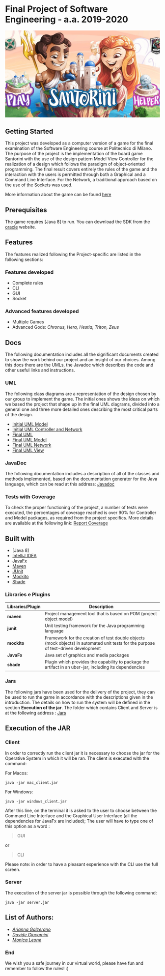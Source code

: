 # Final Project of Software Engineering - a.a. 2019-2020
![picture](src/main/Resources/Images/ReadMePicture.jpg)
 
## Getting Started
This project was developed as a computer version of a game for the final examination of the Software Engineering course at Politecnico di Milano. 
The purpose of the project is the implementation of the board game Santorini with the use of the design pattern Model View Controller for the realization of a design which follows the paradigm of object-oriented programming. The final result covers entirely the rules of the game and the interaction with the users is permitted through both a Graphical and a Command Line Interface. For the Network, a traditional approach based on the use of the Sockets was used.

More information about the game can be found [here](http://www.craniocreations.it/prodotto/santorini/)
## Prerequisites
The game requires [Java 8] to run. You can download the SDK from the [oracle](https://www.oracle.com/java/technologies/javase/javase-jdk8-downloads.html) website. 

## Features
The features realized following the Project-specific are listed in the following sections: 
### Features developed
* Complete rules
* CLI
* GUI
* Socket

### Advanced features developed
* Multiple Games
* Advanced Gods:  *Chronus, Hera, Hestia, Triton, Zeus*  

## Docs
The following documentation includes all the significant documents created to show the work behind our project and an insight of our choices. Among this docs there are the UMLs, the Javadoc which describes the code and other useful links and instructions.

### UML
The following class diagrams are a representation of the design chosen by our group to implement the game. The initial ones shows the ideas on which we based the project that shape up in the final UML diagrams, divided into a general one and three more detailed ones describing the most critical parts of the design.

- [Initial UML Model](https://github.com/davide-giacomini/Ing-Sw-2020-Galzerano-Giacomini-Leone/tree/master/deliveries/UML/InitialUML_Model.png)
- [Initial UML Controller and Network](https://github.com/davide-giacomini/Ing-Sw-2020-Galzerano-Giacomini-Leone/tree/master/deliveries/UML/InitialUML_Controller_and_Network.png)
- [Final UML](https://github.com/davide-giacomini/Ing-Sw-2020-Galzerano-Giacomini-Leone/tree/master/deliveries/final/UML/Total_FinalUML.png)
- [Final UML Model](https://github.com/davide-giacomini/Ing-Sw-2020-Galzerano-Giacomini-Leone/tree/master/deliveries/final/UML/Model_FinalUML.png)
- [Final UML Network](https://github.com/davide-giacomini/Ing-Sw-2020-Galzerano-Giacomini-Leone/tree/master/deliveries/final/UML/Network_FinalUML.png)
- [Final UML View](https://github.com/davide-giacomini/Ing-Sw-2020-Galzerano-Giacomini-Leone/tree/master/deliveries/final/UML/View_FinalUML.png)

### JavaDoc
The following documentation includes a description of all of the classes and methods implemented, based on the documentation generator for the Java language, which can be read at this address: [Javadoc](https://github.com/davide-giacomini/Ing-Sw-2020-Galzerano-Giacomini-Leone/tree/master/deliveries/final/javaDoc)

### Tests with Coverage
To check the proper functioning of the project, a number of tests were executed, the percentages of coverage reached is over 90% for Controller and Model packages, as required from the project specifics.
More details are available at the following link: [Report Coverage](https://github.com/davide-giacomini/Ing-Sw-2020-Galzerano-Giacomini-Leone/tree/master/deliveries/final/report)

<a name="built"></a>
## Built with
* [Java 8]
* [IntelliJ IDEA](https://www.jetbrains.com/idea/)
* [JavaFx](https://openjfx.io)
* [Maven](https://maven.apache.org)
* [JUnit](https://junit.org/junit5/)
* [Mockito](https://site.mockito.org)
* [Shade](https://maven.apache.org/plugins/maven-shade-plugin/)

### Libraries e Plugins
|Libraries/Plugin|Description|
|------------|-----------|
|__maven__|Project management tool that is based on POM (project object model)|
|__junit__|Unit testing framework for the Java programming language|
|__mockito__|Framework for the creation of test double objects (mock objects) in automated unit tests for the purpose of test-driven development|
|__JavaFx__|Java set of graphics and media packages|
|__shade__|Plugin which provides the capability to package the artifact in an uber-jar, including its dependencies|


### Jars
The following jars have been used for the delivery of the project, they can be used to run the game in accordance with the descriptions given in the introduction. The details on how to run the system will be defined in the section __Execution of the jar__. The folder which contains Client and Server is at the following address : [Jars](https://github.com/davide-giacomini/Ing-Sw-2020-Galzerano-Giacomini-Leone/tree/master/deliveries/final/jar)

## Execution of the JAR
### Client
In order to correctly run the client jar it is necessary to choose the jar for the Operative System in which it will be ran.
The client is executed with the command: 

For Macos:
```
java -jar mac_client.jar
```
For Windows:
```
java -jar windows_client.jar
```
After this line, on the terminal it is asked to the user to choose between the Command Line Interface and the Graphical User Interface (all the dependencies for JavaFx are included); The user will have to type one of this option as a word :
>GUI 
>
or 
>CLI
>
Please note: in order to have a pleasant experience with the CLI use the full screen.

### Server
The execution of the server jar is possible through the following command:
```
java -jar server.jar 
```

## List of Authors:

 - *[Arianna Galzerano](https://github.com/arigalzi)*
 - *[Davide Giacomini](https://github.com/davide-giacomini)*
 - *[Monica Leone](https://github.com/MonicaLeone)*
 
### End
We wish you a safe journey in our virtual world, please have fun and remember to follow the rules! :)

